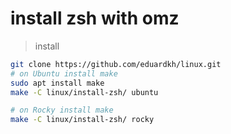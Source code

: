 # install zsh with omz

> install

```bash
git clone https://github.com/eduardkh/linux.git
# on Ubuntu install make
sudo apt install make
make -C linux/install-zsh/ ubuntu

# on Rocky install make
make -C linux/install-zsh/ rocky
```
